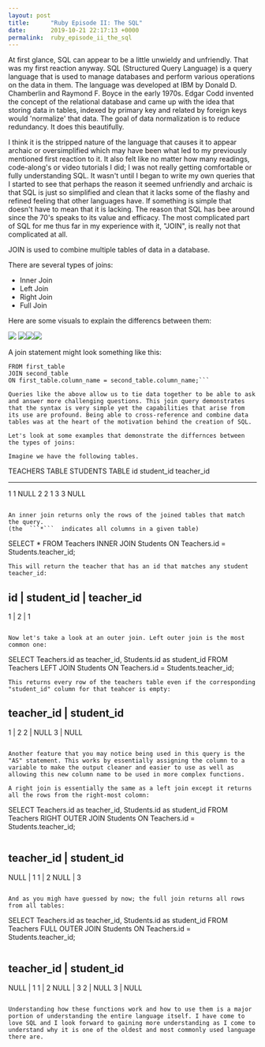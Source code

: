 ```yaml
---
layout: post
title:      "Ruby Episode II: The SQL"
date:       2019-10-21 22:17:13 +0000
permalink:  ruby_episode_ii_the_sql
---
```


At first glance, SQL can appear to be a little unwieldy and unfriendly. That was my first reaction anyway. SQL (Structured Query Language) is a query language that is used to manage databases and perform various operations on the data in them. The language was developed at IBM by Donald D. Chamberlin and Raymond F. Boyce in the early 1970s. Edgar Codd invented the concept of the relational database and came up with the idea that storing data in tables, indexed by primary key and related by foreign keys would 'normalize' that data. The goal of data normalization is to reduce redundancy. It does this beautifully.

I think it is the stripped nature of the language that causes it to appear archaic or oversimplified which may have been what led to my previously mentioned first reaction to it. It also felt like no matter how many readings, code-along's or video tutorials I did; I was not really getting comfortable or fully understanding SQL. It wasn't until I began to write my own queries that I started to see that perhaps the reason it seemed unfriendly and archaic is that SQL is just so simplified and clean that it lacks some of the flashy and refined feeling that other languages have. If something is simple that doesn't have to mean that it is lacking. The reason that SQL has bee around since the 70's speaks to its value and efficacy. The most complicated part of SQL for me thus far in my experience with it, "JOIN", is really not that complicated at all. 

JOIN is used to combine multiple tables of data in a database. 

There are several types of joins: 
* Inner Join
* Left Join
* Right Join
* Full Join

Here are some visuals to explain the differencs between them: 







![](https://images.squarespace-cdn.com/content/v1/5732253c8a65e244fd589e4c/1464122775537-YVL7LO1L7DU54X1MC2CI/ke17ZwdGBToddI8pDm48kMjn7pTzw5xRQ4HUMBCurC5Zw-zPPgdn4jUwVcJE1ZvWMv8jMPmozsPbkt2JQVr8L3VwxMIOEK7mu3DMnwqv-Nsp2ryTI0HqTOaaUohrI8PIvqemgO4J3VrkuBnQHKRCXIkZ0MkTG3f7luW22zTUABU/image-asset.png?format=300w)
![](http://images.squarespace-cdn.com/content/v1/5732253c8a65e244fd589e4c/1464122797709-C2CDMVSK7P4V0FNNX60B/ke17ZwdGBToddI8pDm48kMjn7pTzw5xRQ4HUMBCurC5Zw-zPPgdn4jUwVcJE1ZvWEV3Z0iVQKU6nVSfbxuXl2c1HrCktJw7NiLqI-m1RSK4p2ryTI0HqTOaaUohrI8PIO5TUUNB3eG_Kh3ocGD53-KZS67ndDu8zKC7HnauYqqk/image-asset.png?format=300w)![](https://images.squarespace-cdn.com/content/v1/5732253c8a65e244fd589e4c/1464122744888-MVIUN2P80PG0YE6H12WY/ke17ZwdGBToddI8pDm48kMjn7pTzw5xRQ4HUMBCurC5Zw-zPPgdn4jUwVcJE1ZvWlExFaJyQKE1IyFzXDMUmzc1HrCktJw7NiLqI-m1RSK4p2ryTI0HqTOaaUohrI8PI-FpwTc-ucFcXUDX7aq6Z4KQhQTkyXNMGg1Q_B1dqyTU/image-asset.png?format=300w)![](https://images.squarespace-cdn.com/content/v1/5732253c8a65e244fd589e4c/1464122981217-RIYH5VL2MF1XWTU2DKVQ/ke17ZwdGBToddI8pDm48kMjn7pTzw5xRQ4HUMBCurC5Zw-zPPgdn4jUwVcJE1ZvWEV3Z0iVQKU6nVSfbxuXl2c1HrCktJw7NiLqI-m1RSK4p2ryTI0HqTOaaUohrI8PIO5TUUNB3eG_Kh3ocGD53-KZS67ndDu8zKC7HnauYqqk/image-asset.png?format=300w )


A join statement might look something like this:   
``` SELECT column_name(s)
FROM first_table
JOIN second_table
ON first_table.column_name = second_table.column_name;```

Queries like the above allow us to tie data together to be able to ask and answer more challenging questions. This join query demonstrates that the syntax is very simple yet the capabilities that arise from its use are profound. Being able to cross-reference and combine data tables was at the heart of the motivation behind the creation of SQL. 

Let's look at some examples that demonstrate the differnces between the types of joins:

Imagine we have the following tables.

```
TEACHERS TABLE             STUDENTS TABLE
id                 student_id   teacher_id
---------------            ------------------------
1                          1            NULL
2                          2            1
3                          3            NULL
```

An inner join returns only the rows of the joined tables that match the query.
(the  ```*```  indicates all columns in a given table)

```
SELECT *
FROM Teachers
INNER JOIN Students
ON Teachers.id = Students.teacher_id;
```
This will return the teacher that has an id that matches any student teacher_id:

```
id  |  student_id |  teacher_id
--------------------------
1           |  2  |  1
```

Now let's take a look at an outer join. Left outer join is the most common one:

```
SELECT
  Teachers.id as teacher_id,
  Students.id as student_id
FROM Teachers
LEFT JOIN Students
ON Teachers.id = Students.teacher_id;
```
This returns every row of the teachers table even if the corresponding "student_id" column for that teahcer is empty:

```
teacher_id  |  student_id
--------------------------
1           |  2
2           |  NULL
3           |  NULL
```

Another feature that you may notice being used in this query is the "AS" statement. This works by essentially assigning the column to a variable to make the output cleaner and easier to use as well as allowing this new column name to be used in more complex functions.

A right join is essentially the same as a left join except it returns all the rows from the right-most colomn:

```
SELECT
  Teachers.id as teacher_id,
  Students.id as student_id
FROM Teachers
RIGHT OUTER JOIN Students
ON Teachers.id = Students.teacher_id;
```

```
teacher_id     |  student_id
--------------------------
NULL           |  1
1              |  2
NULL           |  3
```

And as you migh have guessed by now; the full join returns all rows from all tables:

```
SELECT
  Teachers.id as teacher_id,
  Students.id as student_id
FROM Teachers
FULL OUTER JOIN Students
ON Teachers.id = Students.teacher_id;
```

```
teacher_id     |  student_id
--------------------------
NULL           |  1
1              |  2
NULL           |  3
2              |  NULL
3              |  NULL
```

Understanding how these functions work and how to use them is a major portion of understanding the entire language itself. I have come to love SQL and I look forward to gaining more understanding as I come to understand why it is one of the oldest and most commonly used language there are.
